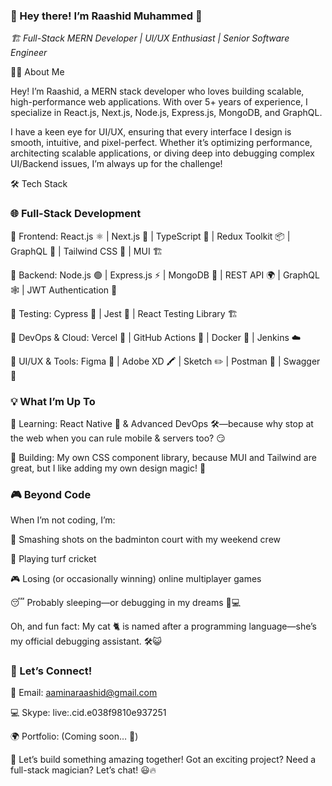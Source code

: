 ### 🚀 Hey there! I’m Raashid Muhammed 👋

*🏗️ Full-Stack MERN Developer | UI/UX Enthusiast | Senior Software Engineer*

👨‍💻 About Me

Hey! I’m Raashid, a MERN stack developer who loves building scalable, high-performance web applications. With over 5+ years of experience, I specialize in React.js, Next.js, Node.js, Express.js, MongoDB, and GraphQL.

I have a keen eye for UI/UX, ensuring that every interface I design is smooth, intuitive, and pixel-perfect. Whether it’s optimizing performance, architecting scalable applications, or diving deep into debugging complex UI/Backend issues, I’m always up for the challenge!

🛠️ Tech Stack


### 🌐 Full-Stack Development

🔹 Frontend: React.js ⚛️ | Next.js 🚀 | TypeScript 💙 | Redux Toolkit 📦 | GraphQL 🚦 | Tailwind CSS 🎨 | MUI 🏗️

🔹 Backend: Node.js 🟢 | Express.js ⚡ | MongoDB 🍃 | REST API 🌍 | GraphQL 🕸️ | JWT Authentication 🔐

🔹 Testing: Cypress 🏹 | Jest 🧪 | React Testing Library 🏗️

🔹 DevOps & Cloud: Vercel 🚀 | GitHub Actions 🤖 | Docker 🐳 | Jenkins ☁️ 

🔹 UI/UX & Tools: Figma 🎨 | Adobe XD 🖍️ | Sketch ✏️ | Postman 📨 | Swagger 📜



### 💡 What I’m Up To

🔹 Learning: React Native 📱 & Advanced DevOps 🛠️—because why stop at the web when you can rule mobile & servers too? 😏

🔹 Building: My own CSS component library, because MUI and Tailwind are great, but I like adding my own design magic! 🎨


### 🎮 Beyond Code

When I’m not coding, I’m:

🏸 Smashing shots on the badminton court with my weekend crew

🏏 Playing turf cricket

🎮 Losing (or occasionally winning) online multiplayer games

😴 Probably sleeping—or debugging in my dreams 💭💻

Oh, and fun fact: My cat 🐈 is named after a programming language—she’s my official debugging assistant. 🛠️😺

### 🤝 Let’s Connect!

💌 Email: aaminaraashid@gmail.com

💻 Skype: live:.cid.e038f9810e937251

🌍 Portfolio: (Coming soon… 👀)

🚀 Let’s build something amazing together! Got an exciting project? Need a full-stack magician? Let’s chat! 😃🔥
